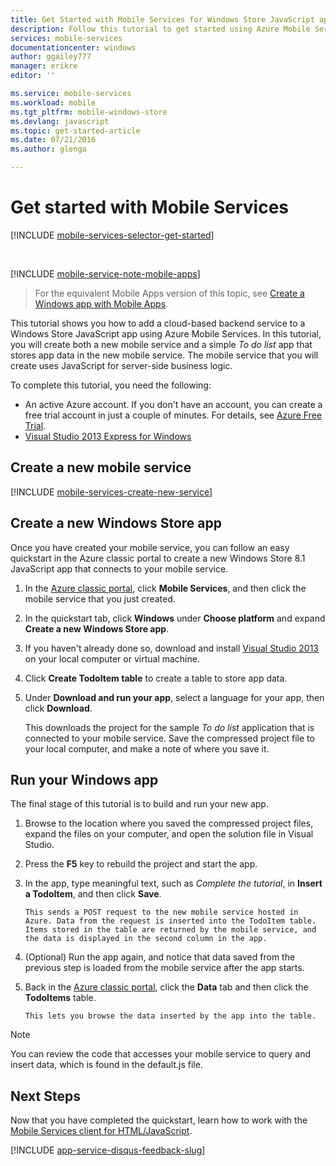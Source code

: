 ```yaml
---
title: Get Started with Mobile Services for Windows Store JavaScript apps | Azure Mobile Services
description: Follow this tutorial to get started using Azure Mobile Services for Windows Store development in JavaScript.
services: mobile-services
documentationcenter: windows
author: ggailey777
manager: erikre
editor: ''

ms.service: mobile-services
ms.workload: mobile
ms.tgt_pltfrm: mobile-windows-store
ms.devlang: javascript
ms.topic: get-started-article
ms.date: 07/21/2016
ms.author: glenga

---
```

# Get started with Mobile Services
[!INCLUDE [mobile-services-selector-get-started](../../includes/mobile-services-selector-get-started.md)]

&nbsp;

[!INCLUDE [mobile-service-note-mobile-apps](../../includes/mobile-services-note-mobile-apps.md)]

> For the equivalent Mobile Apps version of this topic, see [Create a Windows app with Mobile Apps](../app-service-mobile/app-service-mobile-windows-store-dotnet-get-started.md).    
> 
> 

This tutorial shows you how to add a cloud-based backend service to a Windows Store JavaScript app using Azure Mobile Services. In this tutorial, you will create both a new mobile service and a simple *To do list* app that stores app data in the new mobile service. The mobile service that you will create uses JavaScript for server-side business logic. 

To complete this tutorial, you need the following:

* An active Azure account. If you don't have an account, you can create a free trial account in just a couple of minutes. For details, see [Azure Free Trial](https://azure.microsoft.com/pricing/free-trial/?WT.mc_id=A0E0E5C02&amp;returnurl=http%3A%2F%2Fazure.microsoft.com%2Fdocumentation%2Farticles%2Fmobile-services-javascript-backend-windows-store-javascript-get-started%2F).
* [Visual Studio 2013 Express for Windows](http://go.microsoft.com/fwlink/?LinkId=257546)

## Create a new mobile service
[!INCLUDE [mobile-services-create-new-service](../../includes/mobile-services-create-new-service.md)]

## Create a new Windows Store app
Once you have created your mobile service, you can follow an easy quickstart in the Azure classic portal to create a new Windows Store 8.1 JavaScript app that connects to your mobile service.

1. In the [Azure classic portal](https://manage.windowsazure.com/), click **Mobile Services**, and then click the mobile service that you just created.
2. In the quickstart tab, click **Windows** under **Choose platform** and expand **Create a new Windows Store app**.
3. If you haven't already done so, download and install [Visual Studio 2013](http://go.microsoft.com/fwlink/?LinkId=257546) on your local computer or virtual machine.
4. Click **Create TodoItem table** to create a table to store app data.
5. Under **Download and run your app**, select a language for your app, then click **Download**.
   
      This downloads the project for the sample *To do list* application that is connected to your mobile service. Save the compressed project file to your local computer, and make a note of where you save it.

## Run your Windows app
The final stage of this tutorial is to build and run your new app.

1. Browse to the location where you saved the compressed project files, expand the files on your computer, and open the solution file in Visual Studio.
2. Press the **F5** key to rebuild the project and start the app.
3. In the app, type meaningful text, such as *Complete the tutorial*, in **Insert a TodoItem**, and then click **Save**.
   
       This sends a POST request to the new mobile service hosted in Azure. Data from the request is inserted into the TodoItem table. Items stored in the table are returned by the mobile service, and the data is displayed in the second column in the app.
4. (Optional) Run the app again, and notice that data saved from the previous step is loaded from the mobile service after the app starts.
5. Back in the [Azure classic portal](https://manage.windowsazure.com/), click the **Data** tab and then click the **TodoItems** table.
   
       This lets you browse the data inserted by the app into the table.

> [!NOTE]
> You can review the code that accesses your mobile service to query and insert data, which is found in the default.js file.
> 
> 

## Next Steps
Now that you have completed the quickstart, learn how to work with the [Mobile Services client for HTML/JavaScript](mobile-services-html-how-to-use-client-library.md). 

[!INCLUDE [app-service-disqus-feedback-slug](../../includes/app-service-disqus-feedback-slug.md)]

<!-- Anchors. -->
[Getting started with Mobile Services]:#getting-started
[Create a new mobile service]:#create-new-service
[Define the mobile service instance]:#define-mobile-service-instance
[Next Steps]:#next-steps

<!-- Images. -->

<!-- URLs. -->
[Visual Studio 2013 Express for Windows]: http://go.microsoft.com/fwlink/?LinkId=257546
[Mobile Services SDK]: http://go.microsoft.com/fwlink/?LinkId=257545
[Azure classic portal]: https://manage.windowsazure.com/
